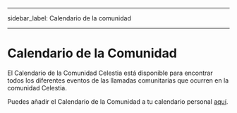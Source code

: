 - - -
sidebar_label: Calendario de la comunidad
- - -

# Calendario de la Comunidad

El Calendario de la Comunidad Celestia está disponible para encontrar todos los diferentes eventos de las llamadas comunitarias que ocurren en la comunidad Celestia.

Puedes añadir el Calendario de la Comunidad a tu calendario personal [aquí](https://calendar.google.com/calendar/u/0?cid=Y19za2JzbjIzNWszYmlzdHNoZ3RvNmw5ODYyNEBncm91cC5jYWxlbmRhci5nb29nbGUuY29t).
